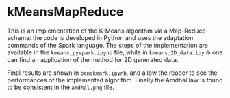 # kMeansMapReduce

This is an implementation of the K-Means algorithm via a Map-Reduce schema: the code is developed in Python and uses the adaptation commands of the Spark language. The steps of the implementation are available in the ```kmeans_pyspark.ipynb``` file, while in ```kmeans_2D_data.ipynb``` one can find an application of the method for 2D generated data.

Final results are shown in ```benckmark.ipynb```, and allow the reader to see the performances of the implemented algorithm. Finally the Amdhal law is found to be consistent in the ```amdhal.png``` file.
